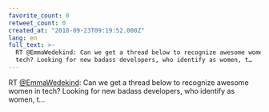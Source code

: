 ```yaml
---
favorite_count: 0
retweet_count: 0
created_at: "2018-09-23T09:19:52.000Z"
lang: en
full_text: >-
  RT @EmmaWedekind: Can we get a thread below to recognize awesome women in
  tech? Looking for new badass developers, who identify as women, t…
---
```


RT [@EmmaWedekind](https://twitter.com/EmmaWedekind): Can we get a thread below
to recognize awesome women in tech? Looking for new badass developers, who
identify as women, t…
